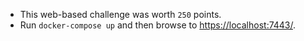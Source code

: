 * This web-based challenge was worth `250` points.
* Run `docker-compose up` and then browse to [https://localhost:7443/](https://localhost:7443/).
